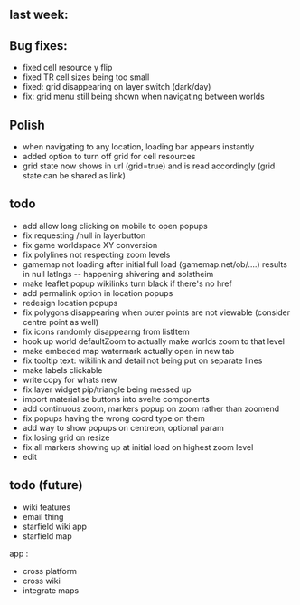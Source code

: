## last week:


## Bug fixes:
- fixed cell resource y flip
- fixed TR cell sizes being too small
- fixed: grid disappearing on layer switch (dark/day)
- fix: grid menu still being shown when navigating between worlds

## Polish
- when navigating to any location, loading bar appears instantly
- added option to turn off grid for cell resources
- grid state now shows in url (grid=true) and is read accordingly (grid state can be shared as link)




## todo

- add allow long clicking on mobile to open popups
- fix requesting /null in layerbutton
- fix game worldspace XY conversion
- fix polylines not respecting zoom levels
- gamemap not loading after initial full load (gamemap.net/ob/....) results in null latlngs -- happening shivering and solstheim
- make leaflet popup wikilinks turn black if there's no href
- add permalink option in location popups
- redesign location popups
- fix polygons disappearing when outer points are not viewable (consider centre point as well)
- fix icons randomly disappearng from listItem
- hook up world defaultZoom to actually make worlds zoom to that level
- make embeded map watermark actually open in new tab
- fix tooltip text: wikilink and detail not being put on separate lines
- make labels clickable
- write copy for whats new
- fix layer widget pip/triangle being messed up
- import materialise buttons into svelte components
- add continuous zoom, markers popup on zoom rather than zoomend
- fix popups having the wrong coord type on them
- add way to show popups on centreon, optional param
- fix losing grid on resize
- fix all markers showing up at initial load on highest zoom level
- edit

## todo (future)
- wiki features
- email thing
- starfield wiki app
- starfield map

app :
- cross platform
- cross wiki
- integrate maps